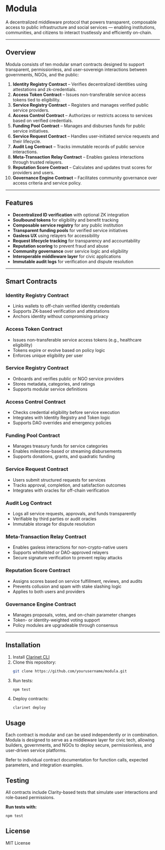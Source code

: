 # Modula

A decentralized middleware protocol that powers transparent, composable access to public infrastructure and social services — enabling institutions, communities, and citizens to interact trustlessly and efficiently on-chain.

---

## Overview

Modula consists of ten modular smart contracts designed to support transparent, permissionless, and user-sovereign interactions between governments, NGOs, and the public:

1. **Identity Registry Contract** – Verifies decentralized identities using attestations and zk-credentials.
2. **Access Token Contract** – Issues non-transferable service access tokens tied to eligibility.
3. **Service Registry Contract** – Registers and manages verified public service providers.
4. **Access Control Contract** – Authorizes or restricts access to services based on verified credentials.
5. **Funding Pool Contract** – Manages and disburses funds for public service initiatives.
6. **Service Request Contract** – Handles user-initiated service requests and their lifecycle.
7. **Audit Log Contract** – Tracks immutable records of public service interactions.
8. **Meta-Transaction Relay Contract** – Enables gasless interactions through trusted relayers.
9. **Reputation Score Contract** – Calculates and updates trust scores for providers and users.
10. **Governance Engine Contract** – Facilitates community governance over access criteria and service policy.

---

## Features

- **Decentralized ID verification** with optional ZK integration  
- **Soulbound tokens** for eligibility and benefit tracking  
- **Composable service registry** for any public institution  
- **Transparent funding pools** for verified service initiatives  
- **Gasless UX** using relayers for accessibility  
- **Request lifecycle tracking** for transparency and accountability  
- **Reputation scoring** to prevent fraud and abuse  
- **Community governance** over service logic and eligibility  
- **Interoperable middleware layer** for civic applications  
- **Immutable audit logs** for verification and dispute resolution  

---

## Smart Contracts

### Identity Registry Contract
- Links wallets to off-chain verified identity credentials
- Supports ZK-based verification and attestations
- Anchors identity without compromising privacy

### Access Token Contract
- Issues non-transferable service access tokens (e.g., healthcare eligibility)
- Tokens expire or evolve based on policy logic
- Enforces unique eligibility per user

### Service Registry Contract
- Onboards and verifies public or NGO service providers
- Stores metadata, categories, and ratings
- Supports modular service definitions

### Access Control Contract
- Checks credential eligibility before service execution
- Integrates with Identity Registry and Token logic
- Supports DAO overrides and emergency policies

### Funding Pool Contract
- Manages treasury funds for service categories
- Enables milestone-based or streaming disbursements
- Supports donations, grants, and quadratic funding

### Service Request Contract
- Users submit structured requests for services
- Tracks approval, completion, and satisfaction outcomes
- Integrates with oracles for off-chain verification

### Audit Log Contract
- Logs all service requests, approvals, and funds transparently
- Verifiable by third parties or audit oracles
- Immutable storage for dispute resolution

### Meta-Transaction Relay Contract
- Enables gasless interactions for non-crypto-native users
- Supports whitelisted or DAO-approved relayers
- Secure signature verification to prevent replay attacks

### Reputation Score Contract
- Assigns scores based on service fulfillment, reviews, and audits
- Prevents collusion and spam with stake slashing logic
- Applies to both users and providers

### Governance Engine Contract
- Manages proposals, votes, and on-chain parameter changes
- Token- or identity-weighted voting support
- Policy modules are upgradeable through consensus

---

## Installation

1. Install [Clarinet CLI](https://docs.hiro.so/clarinet/getting-started)
2. Clone this repository:
   ```bash
   git clone https://github.com/yourusername/modula.git
   ```
3. Run tests:
    ```bash
    npm test
    ```
4. Deploy contracts:
    ```bash
    clarinet deploy
    ```

## Usage

Each contract is modular and can be used independently or in combination.
Modula is designed to serve as a middleware layer for civic tech, allowing builders, governments, and NGOs to deploy secure, permissionless, and user-driven service platforms.

Refer to individual contract documentation for function calls, expected parameters, and integration examples.

## Testing

All contracts include Clarity-based tests that simulate user interactions and role-based permissions.

**Run tests with:**
```bash
npm test
```

## License

MIT License